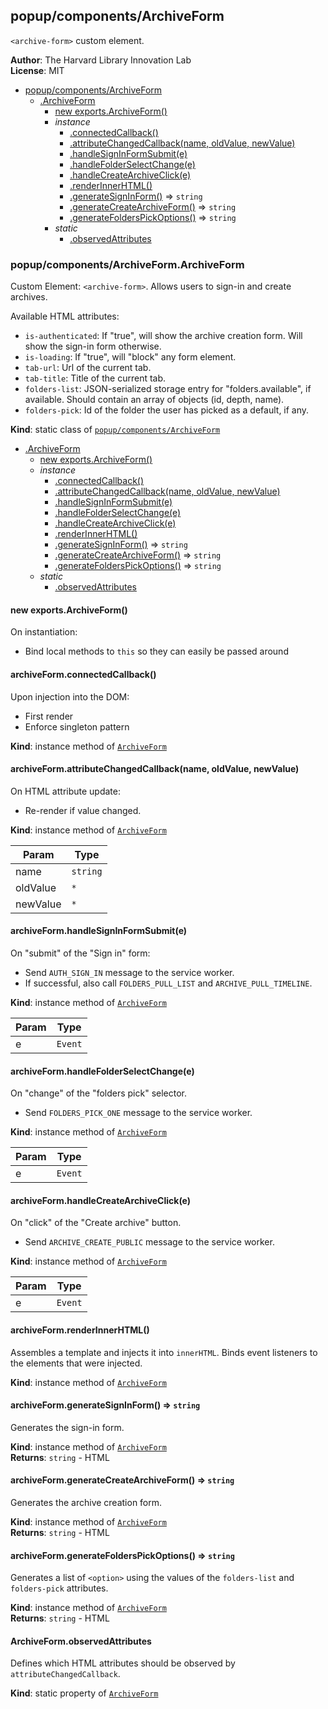 <a name="module_popup/components/ArchiveForm"></a>

## popup/components/ArchiveForm
`<archive-form>` custom element.

**Author**: The Harvard Library Innovation Lab  
**License**: MIT  

* [popup/components/ArchiveForm](#module_popup/components/ArchiveForm)
    * [.ArchiveForm](#module_popup/components/ArchiveForm.ArchiveForm)
        * [new exports.ArchiveForm()](#new_module_popup/components/ArchiveForm.ArchiveForm_new)
        * _instance_
            * [.connectedCallback()](#module_popup/components/ArchiveForm.ArchiveForm+connectedCallback)
            * [.attributeChangedCallback(name, oldValue, newValue)](#module_popup/components/ArchiveForm.ArchiveForm+attributeChangedCallback)
            * [.handleSignInFormSubmit(e)](#module_popup/components/ArchiveForm.ArchiveForm+handleSignInFormSubmit)
            * [.handleFolderSelectChange(e)](#module_popup/components/ArchiveForm.ArchiveForm+handleFolderSelectChange)
            * [.handleCreateArchiveClick(e)](#module_popup/components/ArchiveForm.ArchiveForm+handleCreateArchiveClick)
            * [.renderInnerHTML()](#module_popup/components/ArchiveForm.ArchiveForm+renderInnerHTML)
            * [.generateSignInForm()](#module_popup/components/ArchiveForm.ArchiveForm+generateSignInForm) ⇒ <code>string</code>
            * [.generateCreateArchiveForm()](#module_popup/components/ArchiveForm.ArchiveForm+generateCreateArchiveForm) ⇒ <code>string</code>
            * [.generateFoldersPickOptions()](#module_popup/components/ArchiveForm.ArchiveForm+generateFoldersPickOptions) ⇒ <code>string</code>
        * _static_
            * [.observedAttributes](#module_popup/components/ArchiveForm.ArchiveForm.observedAttributes)

<a name="module_popup/components/ArchiveForm.ArchiveForm"></a>

### popup/components/ArchiveForm.ArchiveForm
Custom Element: `<archive-form>`. 
Allows users to sign-in and create archives.

Available HTML attributes:
- `is-authenticated`: If "true", will show the archive creation form. Will show the sign-in form otherwise.
- `is-loading`: If "true", will "block" any form element.
- `tab-url`: Url of the current tab.
- `tab-title`: Title of the current tab.
- `folders-list`: JSON-serialized storage entry for "folders.available", if available. Should contain an array of objects (id, depth, name).
- `folders-pick`: Id of the folder the user has picked as a default, if any.

**Kind**: static class of [<code>popup/components/ArchiveForm</code>](#module_popup/components/ArchiveForm)  

* [.ArchiveForm](#module_popup/components/ArchiveForm.ArchiveForm)
    * [new exports.ArchiveForm()](#new_module_popup/components/ArchiveForm.ArchiveForm_new)
    * _instance_
        * [.connectedCallback()](#module_popup/components/ArchiveForm.ArchiveForm+connectedCallback)
        * [.attributeChangedCallback(name, oldValue, newValue)](#module_popup/components/ArchiveForm.ArchiveForm+attributeChangedCallback)
        * [.handleSignInFormSubmit(e)](#module_popup/components/ArchiveForm.ArchiveForm+handleSignInFormSubmit)
        * [.handleFolderSelectChange(e)](#module_popup/components/ArchiveForm.ArchiveForm+handleFolderSelectChange)
        * [.handleCreateArchiveClick(e)](#module_popup/components/ArchiveForm.ArchiveForm+handleCreateArchiveClick)
        * [.renderInnerHTML()](#module_popup/components/ArchiveForm.ArchiveForm+renderInnerHTML)
        * [.generateSignInForm()](#module_popup/components/ArchiveForm.ArchiveForm+generateSignInForm) ⇒ <code>string</code>
        * [.generateCreateArchiveForm()](#module_popup/components/ArchiveForm.ArchiveForm+generateCreateArchiveForm) ⇒ <code>string</code>
        * [.generateFoldersPickOptions()](#module_popup/components/ArchiveForm.ArchiveForm+generateFoldersPickOptions) ⇒ <code>string</code>
    * _static_
        * [.observedAttributes](#module_popup/components/ArchiveForm.ArchiveForm.observedAttributes)

<a name="new_module_popup/components/ArchiveForm.ArchiveForm_new"></a>

#### new exports.ArchiveForm()
On instantiation:
- Bind local methods to `this` so they can easily be passed around

<a name="module_popup/components/ArchiveForm.ArchiveForm+connectedCallback"></a>

#### archiveForm.connectedCallback()
Upon injection into the DOM:
- First render
- Enforce singleton pattern

**Kind**: instance method of [<code>ArchiveForm</code>](#module_popup/components/ArchiveForm.ArchiveForm)  
<a name="module_popup/components/ArchiveForm.ArchiveForm+attributeChangedCallback"></a>

#### archiveForm.attributeChangedCallback(name, oldValue, newValue)
On HTML attribute update:
- Re-render if value changed.

**Kind**: instance method of [<code>ArchiveForm</code>](#module_popup/components/ArchiveForm.ArchiveForm)  

| Param | Type |
| --- | --- |
| name | <code>string</code> | 
| oldValue | <code>\*</code> | 
| newValue | <code>\*</code> | 

<a name="module_popup/components/ArchiveForm.ArchiveForm+handleSignInFormSubmit"></a>

#### archiveForm.handleSignInFormSubmit(e)
On "submit" of the "Sign in" form:
- Send `AUTH_SIGN_IN` message to the service worker.
- If successful, also call `FOLDERS_PULL_LIST` and `ARCHIVE_PULL_TIMELINE`.

**Kind**: instance method of [<code>ArchiveForm</code>](#module_popup/components/ArchiveForm.ArchiveForm)  

| Param | Type |
| --- | --- |
| e | <code>Event</code> | 

<a name="module_popup/components/ArchiveForm.ArchiveForm+handleFolderSelectChange"></a>

#### archiveForm.handleFolderSelectChange(e)
On "change" of the "folders pick" selector.
- Send `FOLDERS_PICK_ONE` message to the service worker.

**Kind**: instance method of [<code>ArchiveForm</code>](#module_popup/components/ArchiveForm.ArchiveForm)  

| Param | Type |
| --- | --- |
| e | <code>Event</code> | 

<a name="module_popup/components/ArchiveForm.ArchiveForm+handleCreateArchiveClick"></a>

#### archiveForm.handleCreateArchiveClick(e)
On "click" of the "Create archive" button.
- Send `ARCHIVE_CREATE_PUBLIC` message to the service worker.

**Kind**: instance method of [<code>ArchiveForm</code>](#module_popup/components/ArchiveForm.ArchiveForm)  

| Param | Type |
| --- | --- |
| e | <code>Event</code> | 

<a name="module_popup/components/ArchiveForm.ArchiveForm+renderInnerHTML"></a>

#### archiveForm.renderInnerHTML()
Assembles a template and injects it into `innerHTML`.
Binds event listeners to the elements that were injected.

**Kind**: instance method of [<code>ArchiveForm</code>](#module_popup/components/ArchiveForm.ArchiveForm)  
<a name="module_popup/components/ArchiveForm.ArchiveForm+generateSignInForm"></a>

#### archiveForm.generateSignInForm() ⇒ <code>string</code>
Generates the sign-in form.

**Kind**: instance method of [<code>ArchiveForm</code>](#module_popup/components/ArchiveForm.ArchiveForm)  
**Returns**: <code>string</code> - HTML  
<a name="module_popup/components/ArchiveForm.ArchiveForm+generateCreateArchiveForm"></a>

#### archiveForm.generateCreateArchiveForm() ⇒ <code>string</code>
Generates the archive creation form.

**Kind**: instance method of [<code>ArchiveForm</code>](#module_popup/components/ArchiveForm.ArchiveForm)  
**Returns**: <code>string</code> - HTML  
<a name="module_popup/components/ArchiveForm.ArchiveForm+generateFoldersPickOptions"></a>

#### archiveForm.generateFoldersPickOptions() ⇒ <code>string</code>
Generates a list of `<option>` using the values of the `folders-list` and `folders-pick` attributes.

**Kind**: instance method of [<code>ArchiveForm</code>](#module_popup/components/ArchiveForm.ArchiveForm)  
**Returns**: <code>string</code> - HTML  
<a name="module_popup/components/ArchiveForm.ArchiveForm.observedAttributes"></a>

#### ArchiveForm.observedAttributes
Defines which HTML attributes should be observed by `attributeChangedCallback`.

**Kind**: static property of [<code>ArchiveForm</code>](#module_popup/components/ArchiveForm.ArchiveForm)  
